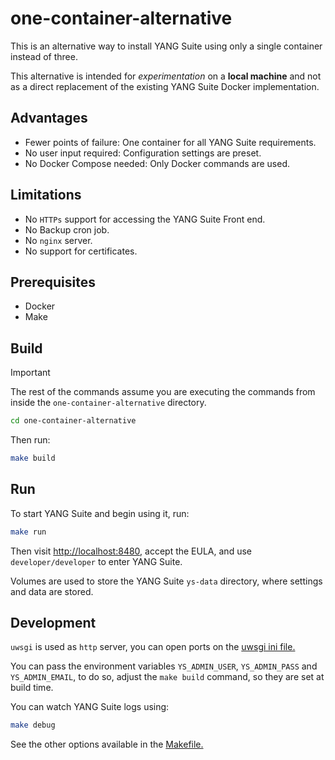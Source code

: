 # one-container-alternative

This is an alternative way to install YANG Suite using only a single container instead of three.

This alternative is intended for _experimentation_ on a **local machine** and not as a direct replacement of the existing YANG Suite Docker implementation.

## Advantages

- Fewer points of failure: One container for all YANG Suite requirements.
- No user input required: Configuration settings are preset.
- No Docker Compose needed: Only Docker commands are used.

## Limitations

- No `HTTPs` support for accessing the YANG Suite Front end.
- No Backup cron job.
- No `nginx` server.
- No support for certificates.

## Prerequisites

- Docker
- Make

## Build

> [!IMPORTANT]
> The rest of the commands assume you are executing the commands from inside the `one-container-alternative` directory.

```bash
cd one-container-alternative
```

Then run:

```bash
make build
```

## Run

To start YANG Suite and begin using it, run:

```bash
make run
```

Then visit <http://localhost:8480>, accept the EULA, and use `developer/developer` to enter YANG Suite.

Volumes are used to store the YANG Suite `ys-data` directory, where settings and data are stored.

## Development

`uwsgi` is used as `http` server, you can open ports on the [uwsgi ini file.](config/build-assets/uwsgi.ini#L24)

You can pass the environment variables `YS_ADMIN_USER`, `YS_ADMIN_PASS` and `YS_ADMIN_EMAIL`, to do so, adjust the `make build` command, so they are set at build time.

You can watch YANG Suite logs using:

```bash
make debug
```

See the other options available in the [Makefile.](./Makefile)
